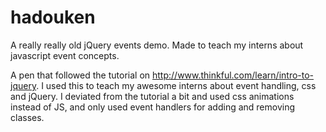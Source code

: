 # hadouken
A really really old jQuery events demo. Made to teach my interns about javascript event concepts.

A pen that followed the tutorial on http://www.thinkful.com/learn/intro-to-jquery. I used this to teach my awesome interns about event handling, css and jQuery. I deviated from the tutorial a bit and used css animations instead of JS, and only used event handlers for adding and removing classes.
